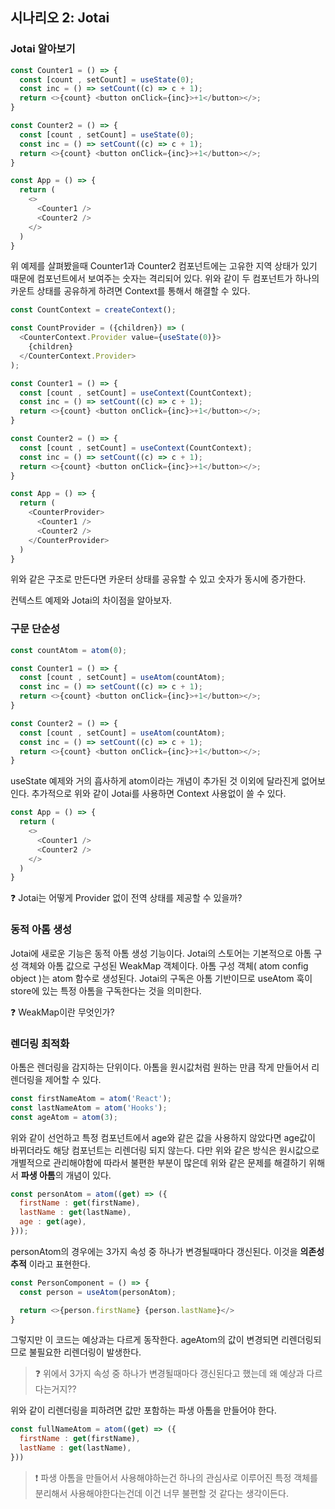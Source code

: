 ## 시나리오 2: Jotai

### Jotai 알아보기

```js
const Counter1 = () => {
  const [count , setCount] = useState(0);
  const inc = () => setCount((c) => c + 1);
  return <>{count} <button onClick={inc}>+1</button></>;
}

const Counter2 = () => {
  const [count , setCount] = useState(0);
  const inc = () => setCount((c) => c + 1);
  return <>{count} <button onClick={inc}>+1</button></>;
}

const App = () => {
  return (
    <>
      <Counter1 />
      <Counter2 />
    </>
  )
}
```

위 예제를 살펴봤을때 Counter1과 Counter2 컴포넌트에는 고유한 지역 상태가 있기 때문에 컴포넌트에서 보여주는 숫자는 격리되어 있다. 위와 같이 두 컴포넌트가 하나의 카운트 상태를 공유하게 하려면 Context를 통해서 해결할 수 있다.

```js
const CountContext = createContext();

const CountProvider = ({children}) => (
  <CounterContext.Provider value={useState(0)}>
    {children}
  </CounterContext.Provider>
);

const Counter1 = () => {
  const [count , setCount] = useContext(CountContext);
  const inc = () => setCount((c) => c + 1);
  return <>{count} <button onClick={inc}>+1</button></>;
}

const Counter2 = () => {
  const [count , setCount] = useContext(CountContext);
  const inc = () => setCount((c) => c + 1);
  return <>{count} <button onClick={inc}>+1</button></>;
}

const App = () => {
  return (
    <CounterProvider>
      <Counter1 />
      <Counter2 />
    </CounterProvider>
  )
}
```

위와 같은 구조로 만든다면 카운터 상태를 공유할 수 있고 숫자가 동시에 증가한다.

컨텍스트 예제와 Jotai의 차이점을 알아보자.

### 구문 단순성

```js
const countAtom = atom(0);

const Counter1 = () => {
  const [count , setCount] = useAtom(countAtom);
  const inc = () => setCount((c) => c + 1);
  return <>{count} <button onClick={inc}>+1</button></>;
}

const Counter2 = () => {
  const [count , setCount] = useAtom(countAtom);
  const inc = () => setCount((c) => c + 1);
  return <>{count} <button onClick={inc}>+1</button></>;
}
```

useState 예제와 거의 흡사하게 atom이라는 개념이 추가된 것 이외에 달라진게 없어보인다.
추가적으로 위와 같이 Jotai를 사용하면 Context 사용없이 쓸 수 있다. 

```js
const App = () => {
  return (
    <>
      <Counter1 />
      <Counter2 />
    </>
  )
}
```

❓ Jotai는 어떻게 Provider 없이 전역 상태를 제공할 수 있을까?

### 동적 아톰 생성 
Jotai에 새로운 기능은 동적 아톰 생성 기능이다. Jotai의 스토어는 기본적으로 아톰 구성 객체와 아톰 값으로 구성된 WeakMap 객체이다. 아톰 구성 객체( atom config object )는 atom 함수로 생성된다. Jotai의 구독은 아톰 기반이므로 useAtom 훅이 store에 있는 특정 아톰을 구독한다는 것을 의미한다.

❓ WeakMap이란 무엇인가?

### 렌더링 최적화 

아톰은 렌더링을 감지하는 단위이다. 아톰을 원시값처럼 원하는 만큼 작게 만들어서 리렌더링을 제어할 수 있다.

```js
const firstNameAtom = atom('React');
const lastNameAtom = atom('Hooks');
const ageAtom = atom(3);
```

위와 같이 선언하고 특정 컴포넌트에서 age와 같은 값을 사용하지 않았다면 age값이 바뀌더라도 해당 컴포넌트는 리렌더링 되지 않는다. 다만 위와 같은 방식은 원시값으로 개별적으로 관리해야함에 따라서 불편한 부분이 많은데 위와 같은 문제를 해결하기 위해서 **파생 아톰**의 개념이 있다.

```js
const personAtom = atom((get) => ({
  firstName : get(firstName),
  lastName : get(lastName),
  age : get(age),
}));
```

personAtom의 경우에는 3가지 속성 중 하나가 변경될때마다 갱신된다. 이것을 **의존성 추적** 이라고 표현한다.

```js
const PersonComponent = () => {
  const person = useAtom(personAtom);

  return <>{person.firstName} {person.lastName}</>
}
```

그렇지만 이 코드는 예상과는 다르게 동작한다. ageAtom의 값이 변경되면 리렌더링되므로 불필요한 리렌더링이 발생한다.

> ❓ 위에서 3가지 속성 중 하나가 변경될때마다 갱신된다고 했는데 왜 예상과 다르다는거지??

위와 같이 리렌더링을 피하려면 값만 포함하는 파생 아톰을 만들어야 한다.

```js
const fullNameAtom = atom((get) => ({
  firstName : get(firstName),
  lastName : get(lastName),
}))
```

> ❗ 파생 아톰을 만들어서 사용해야하는건 하나의 관심사로 이루어진 특정 객체를 분리해서 사용해야한다는건데 이건 너무 불편할 것 같다는 생각이든다.



